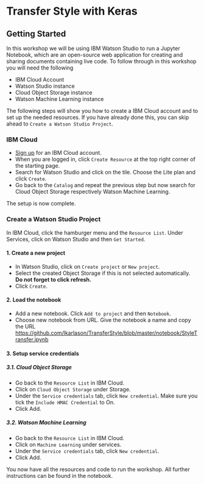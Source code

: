 # Transfer Style with Keras

## Getting Started
In this workshop we will be using IBM Watson Studio to run a Jupyter Notebook, which are an open-source web application for creating and sharing documents containing live code. To follow through in this workshop you will need the following
* IBM Cloud Account 
* Watson Studio instance
* Cloud Object Storage instance
* Watson Machine Learning instance

The following steps will show you how to create a IBM Cloud account and to set up the needed resources. If you have already done this, you can skip ahead to `Create a Watson Studio Project`.
### IBM Cloud
* [Sign up](https://cloud.ibm.com/registration) for an IBM Cloud account.
* When you are logged in, click `Create Resource` at the top right corner of the starting page.
* Search for Watson Studio and click on the tile. Choose the Lite plan and click `Create`.
* Go back to the `Catalog` and repeat the previous step but now search for Cloud Object Storage respectively Watson Machine Learning.
  
The setup is now complete.

### Create a Watson Studio Project
In IBM Cloud, click the hamburger menu and the `Resource List`. Under Services, click on Watson Studio and then `Get Started`.
#### 1. Create a new project
* In Watson Studio, click on `Create project` or `New project`.
* Select the created Object Storage if this is not selected automatically. **Do not forget to click refresh.** 
* Click `Create`.
#### 2. Load the notebook
* Add a new notebook. Click `Add to project` and then `Notebook`.
* Choose new notebook from URL. Give the notebook a name and copy the URL https://github.com/lkarlason/TransferStyle/blob/master/notebook/StyleTransfer.ipynb
  
#### 3. Setup service credentials
##### 3.1. Cloud Object Storage
* Go back to the `Resource List` in IBM Cloud.
* Click on `Cloud Object Storage` under Storage. 
* Under the `Service credentials` tab, click `New credential`. Make sure you tick the `Include HMAC Credential` to On.
* Click Add.
##### 3.2. Watson Machine Learning
* Go back to the `Resource List` in IBM Cloud.
* Click on `Machine Learning` under services. 
* Under the `Service credentials` tab, click `New credential`.
* Click Add.
  
  
You now have all the resources and code to run the workshop. All further instructions can be found in the notebook.

